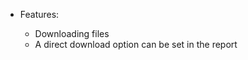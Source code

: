   - Features:
    
      - Downloading files
      - A direct download option can be set in the report
